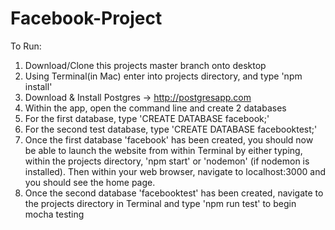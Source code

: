 # Facebook-Project
To Run: 
1. Download/Clone this projects master branch onto desktop
2. Using Terminal(in Mac) enter into projects directory, and type 'npm install'
3. Download & Install Postgres -> http://postgresapp.com
4. Within the app, open the command line and create 2 databases
5. For the first database, type 'CREATE DATABASE facebook;'
6. For the second test database, type 'CREATE DATABASE facebooktest;'
7. Once the first database 'facebook' has been created, you should now be able to launch the website from within Terminal by either typing, within the projects directory, 'npm start' or 'nodemon' (if nodemon is installed). Then within your web browser, navigate to localhost:3000 and you should see the home page.  
8. Once the second database 'facebooktest' has been created, navigate to the projects directory in Terminal and type 'npm run test' to begin mocha testing
